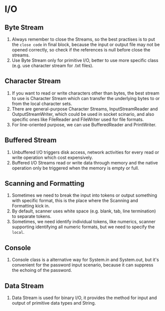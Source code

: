 # I/O

## Byte Stream

1. Always remember to close the Streams, so the best practises is to put the `close code` in final block, because the input or output file may not be opened correctly, so check if the references is null before close the streams.
2. Use Byte Stream only for primitive I/O, better to use more specific class (e.g. use character stream for .txt files).

## Character Stream

1. If you want to read or write characters other than bytes, the best stream to use is Character Stream which can transfer the underlying bytes to or from  the local character sets.
2. There are general-purpose Character Streams, InputStreamReader and OutputStreamWriter, which could be used in socket scinario, and also specific ones like FileReader and FileWriter used for file formats.
3. For line-oriented purpose, we can use BufferedReader and PrintWriter.

## Buffered Stream

1. Unbuffered I/O triggers disk access, network activities for every read or write operation which cost expensively.
2. Buffered I/O Streams read or write data through memory and the native operation only be triggered when the memory is empty or full.

## Scanning and Formatting

1. Sometimes we need to break the input into tokens or output something with specific format, this is the place where the Scanning and Formatting kick in.
2. By default, scanner uses white space (e.g. blank, tab, line termination) to separate tokens.
3. Sometimes, we need identify individual tokens, like numerics, scanner supporting identifying all numeric formats, but we need to specify the `local`.

## Console

1. Console class is a alternative way for System.in and System.out, but it's convenient for the password input scenario, because it can suppress the echoing of the password.

## Data Stream

1. Data Stream is used for binary I/O, it provides the method for input and output of primitive data types and String.